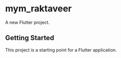 # mym_raktaveer

A new Flutter project.

## Getting Started

This project is a starting point for a Flutter application.
